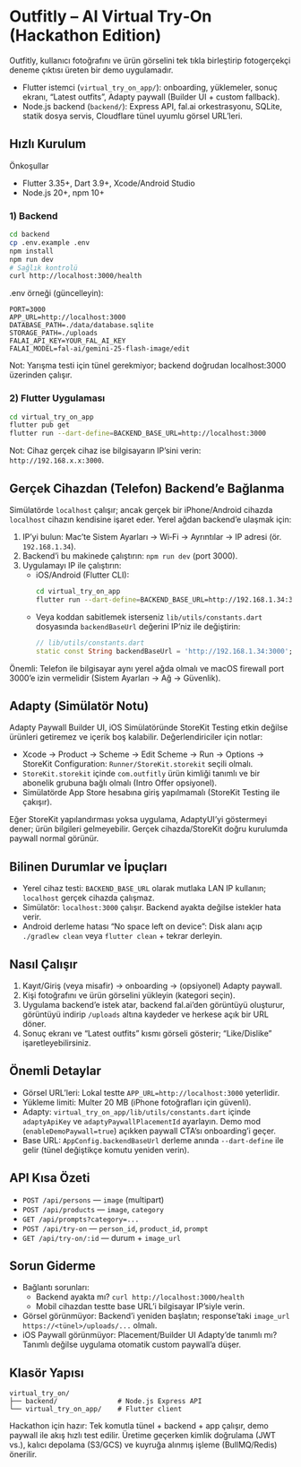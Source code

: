 # Outfitly – AI Virtual Try‑On (Hackathon Edition)

Outfitly, kullanıcı fotoğrafını ve ürün görselini tek tıkla birleştirip fotogerçekçi deneme çıktısı üreten bir demo uygulamadır.

- Flutter istemci (`virtual_try_on_app/`): onboarding, yüklemeler, sonuç ekranı, “Latest outfits”, Adapty paywall (Builder UI + custom fallback).
- Node.js backend (`backend/`): Express API, fal.ai orkestrasyonu, SQLite, statik dosya servis, Cloudflare tünel uyumlu görsel URL’leri.

## Hızlı Kurulum

Önkoşullar
- Flutter 3.35+, Dart 3.9+, Xcode/Android Studio
- Node.js 20+, npm 10+
  

### 1) Backend
```bash
cd backend
cp .env.example .env
npm install
npm run dev
# Sağlık kontrolü
curl http://localhost:3000/health
```
.env örneği (güncelleyin):
```
PORT=3000
APP_URL=http://localhost:3000
DATABASE_PATH=./data/database.sqlite
STORAGE_PATH=./uploads
FALAI_API_KEY=YOUR_FAL_AI_KEY
FALAI_MODEL=fal-ai/gemini-25-flash-image/edit
```
Not: Yarışma testi için tünel gerekmiyor; backend doğrudan localhost:3000 üzerinden çalışır.

### 2) Flutter Uygulaması
```bash
cd virtual_try_on_app
flutter pub get
flutter run --dart-define=BACKEND_BASE_URL=http://localhost:3000
```
Not: Cihaz gerçek cihaz ise bilgisayarın IP’sini verin: `http://192.168.x.x:3000`.

## Gerçek Cihazdan (Telefon) Backend’e Bağlanma

Simülatörde `localhost` çalışır; ancak gerçek bir iPhone/Android cihazda `localhost` cihazın kendisine işaret eder. Yerel ağdan backend’e ulaşmak için:

1) IP’yi bulun: Mac’te Sistem Ayarları → Wi‑Fi → Ayrıntılar → IP adresi (ör. `192.168.1.34`).
2) Backend’i bu makinede çalıştırın: `npm run dev` (port 3000).
3) Uygulamayı IP ile çalıştırın:
   - iOS/Android (Flutter CLI):
     ```bash
     cd virtual_try_on_app
     flutter run --dart-define=BACKEND_BASE_URL=http://192.168.1.34:3000
     ```
   - Veya koddan sabitlemek isterseniz `lib/utils/constants.dart` dosyasında `backendBaseUrl` değerini IP’niz ile değiştirin:
     ```dart
     // lib/utils/constants.dart
     static const String backendBaseUrl = 'http://192.168.1.34:3000';
     ```

Önemli: Telefon ile bilgisayar aynı yerel ağda olmalı ve macOS firewall port 3000’e izin vermelidir (Sistem Ayarları → Ağ → Güvenlik).

## Adapty (Simülatör Notu)

Adapty Paywall Builder UI, iOS Simülatöründe StoreKit Testing etkin değilse ürünleri getiremez ve içerik boş kalabilir. Değerlendiriciler için notlar:

- Xcode → Product → Scheme → Edit Scheme → Run → Options → StoreKit Configuration: `Runner/StoreKit.storekit` seçili olmalı.
- `StoreKit.storekit` içinde `com.outfitly` ürün kimliği tanımlı ve bir abonelik grubuna bağlı olmalı (Intro Offer opsiyonel).
- Simülatörde App Store hesabına giriş yapılmamalı (StoreKit Testing ile çakışır).

Eğer StoreKit yapılandırması yoksa uygulama, AdaptyUI’yi göstermeyi dener; ürün bilgileri gelmeyebilir. Gerçek cihazda/StoreKit doğru kurulumda paywall normal görünür.

## Bilinen Durumlar ve İpuçları

- Yerel cihaz testi: `BACKEND_BASE_URL` olarak mutlaka LAN IP kullanın; `localhost` gerçek cihazda çalışmaz.
- Simülatör: `localhost:3000` çalışır. Backend ayakta değilse istekler hata verir.
- Android derleme hatası “No space left on device”: Disk alanı açıp `./gradlew clean` veya `flutter clean` + tekrar derleyin.

## Nasıl Çalışır
1) Kayıt/Giriş (veya misafir) → onboarding → (opsiyonel) Adapty paywall.
2) Kişi fotoğrafını ve ürün görselini yükleyin (kategori seçin).
3) Uygulama backend’e istek atar, backend fal.ai’den görüntüyü oluşturur, görüntüyü indirip `/uploads` altına kaydeder ve herkese açık bir URL döner.
4) Sonuç ekranı ve “Latest outfits” kısmı görseli gösterir; “Like/Dislike” işaretleyebilirsiniz.

## Önemli Detaylar
- Görsel URL’leri: Lokal testte `APP_URL=http://localhost:3000` yeterlidir.
- Yükleme limiti: Multer 20 MB (iPhone fotoğrafları için güvenli).
- Adapty: `virtual_try_on_app/lib/utils/constants.dart` içinde `adaptyApiKey` ve `adaptyPaywallPlacementId` ayarlayın. Demo mod (`enableDemoPaywall=true`) açıkken paywall CTA’sı onboarding’i geçer.
- Base URL: `AppConfig.backendBaseUrl` derleme anında `--dart-define` ile gelir (tünel değiştikçe komutu yeniden verin).

## API Kısa Özeti
- `POST /api/persons` — `image` (multipart)
- `POST /api/products` — `image`, `category`
- `GET /api/prompts?category=...`
- `POST /api/try-on` — `person_id`, `product_id`, `prompt`
- `GET /api/try-on/:id` — durum + `image_url`

## Sorun Giderme
- Bağlantı sorunları:
  - Backend ayakta mı? `curl http://localhost:3000/health`
  - Mobil cihazdan testte base URL’i bilgisayar IP’siyle verin.
- Görsel görünmüyor: Backend’i yeniden başlatın; response’taki `image_url` `https://<tünel>/uploads/...` olmalı.
- iOS Paywall görünmüyor: Placement/Builder UI Adapty’de tanımlı mı? Tanımlı değilse uygulama otomatik custom paywall’a düşer.

## Klasör Yapısı
```
virtual_try_on/
├── backend/               # Node.js Express API
└── virtual_try_on_app/    # Flutter client
```

Hackathon için hazır: Tek komutla tünel + backend + app çalışır, demo paywall ile akış hızlı test edilir. Üretime geçerken kimlik doğrulama (JWT vs.), kalıcı depolama (S3/GCS) ve kuyruğa alınmış işleme (BullMQ/Redis) önerilir.
